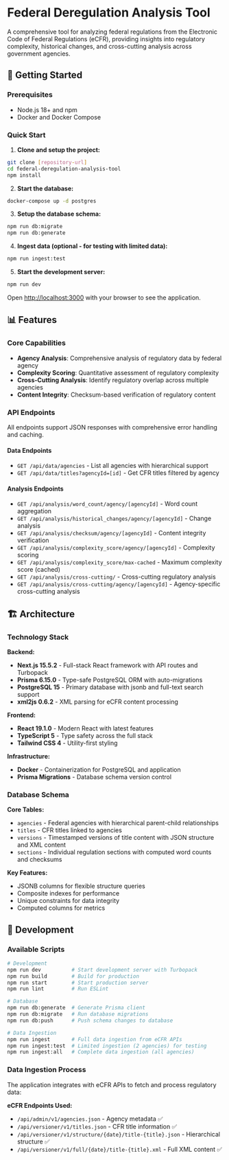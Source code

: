 # Federal Deregulation Analysis Tool

A comprehensive tool for analyzing federal regulations from the Electronic Code of Federal Regulations (eCFR), providing insights into regulatory complexity, historical changes, and cross-cutting analysis across government agencies.

## 🚀 Getting Started

### Prerequisites
- Node.js 18+ and npm
- Docker and Docker Compose

### Quick Start

1. **Clone and setup the project:**
```bash
git clone [repository-url]
cd federal-deregulation-analysis-tool
npm install
```

2. **Start the database:**
```bash
docker-compose up -d postgres
```

3. **Setup the database schema:**
```bash
npm run db:migrate
npm run db:generate
```

4. **Ingest data (optional - for testing with limited data):**
```bash
npm run ingest:test
```

5. **Start the development server:**
```bash
npm run dev
```

Open [http://localhost:3000](http://localhost:3000) with your browser to see the application.

## 📊 Features

### Core Capabilities
- **Agency Analysis**: Comprehensive analysis of regulatory data by federal agency
- **Complexity Scoring**: Quantitative assessment of regulatory complexity
- **Cross-Cutting Analysis**: Identify regulatory overlap across multiple agencies
- **Content Integrity**: Checksum-based verification of regulatory content

### API Endpoints
All endpoints support JSON responses with comprehensive error handling and caching.

#### Data Endpoints
- `GET /api/data/agencies` - List all agencies with hierarchical support
- `GET /api/data/titles?agencyId=[id]` - Get CFR titles filtered by agency

#### Analysis Endpoints
- `GET /api/analysis/word_count/agency/[agencyId]` - Word count aggregation
- `GET /api/analysis/historical_changes/agency/[agencyId]` - Change analysis
- `GET /api/analysis/checksum/agency/[agencyId]` - Content integrity verification
- `GET /api/analysis/complexity_score/agency/[agencyId]` - Complexity scoring
- `GET /api/analysis/complexity_score/max-cached` - Maximum complexity score (cached)
- `GET /api/analysis/cross-cutting/` - Cross-cutting regulatory analysis
- `GET /api/analysis/cross-cutting/agency/[agencyId]` - Agency-specific cross-cutting analysis

## 🏗️ Architecture

### Technology Stack

**Backend:**
- **Next.js 15.5.2** - Full-stack React framework with API routes and Turbopack
- **Prisma 6.15.0** - Type-safe PostgreSQL ORM with auto-migrations
- **PostgreSQL 15** - Primary database with jsonb and full-text search support
- **xml2js 0.6.2** - XML parsing for eCFR content processing

**Frontend:**
- **React 19.1.0** - Modern React with latest features
- **TypeScript 5** - Type safety across the full stack
- **Tailwind CSS 4** - Utility-first styling

**Infrastructure:**
- **Docker** - Containerization for PostgreSQL and application
- **Prisma Migrations** - Database schema version control

### Database Schema

**Core Tables:**
- `agencies` - Federal agencies with hierarchical parent-child relationships
- `titles` - CFR titles linked to agencies
- `versions` - Timestamped versions of title content with JSON structure and XML content
- `sections` - Individual regulation sections with computed word counts and checksums

**Key Features:**
- JSONB columns for flexible structure queries
- Composite indexes for performance
- Unique constraints for data integrity
- Computed columns for metrics

## 🔧 Development

### Available Scripts

```bash
# Development
npm run dev          # Start development server with Turbopack
npm run build        # Build for production
npm run start        # Start production server
npm run lint         # Run ESLint

# Database
npm run db:generate  # Generate Prisma client
npm run db:migrate   # Run database migrations
npm run db:push      # Push schema changes to database

# Data Ingestion
npm run ingest       # Full data ingestion from eCFR APIs
npm run ingest:test  # Limited ingestion (2 agencies) for testing
npm run ingest:all   # Complete data ingestion (all agencies)
```

### Data Ingestion Process

The application integrates with eCFR APIs to fetch and process regulatory data:

**eCFR Endpoints Used:**
- `/api/admin/v1/agencies.json` - Agency metadata ✅
- `/api/versioner/v1/titles.json` - CFR title information ✅
- `/api/versioner/v1/structure/{date}/title-{title}.json` - Hierarchical structure ✅
- `/api/versioner/v1/full/{date}/title-{title}.xml` - Full XML content ✅
